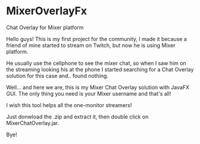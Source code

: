 # MixerOverlayFx
Chat Overlay for Mixer platform

Hello guys! This is my first project for the community, I made it because a friend of mine started to stream on Twitch,
but now he is using Mixer platform.

He usually use the cellphone to see the mixer chat, so when I saw him on the streaming looking his at the phone I started searching for a Chat Overlay solution for this case and.. found nothing.

Well... and here we are, this is my Mixer Chat Overlay solution with JavaFX GUI.
The only thing you need is your Mixer username and that's all!

I wish this tool helps all the one-monitor streamers!

Just donwload the .zip and extract it, then double click on MixerChatOverlay.jar.

Bye!



